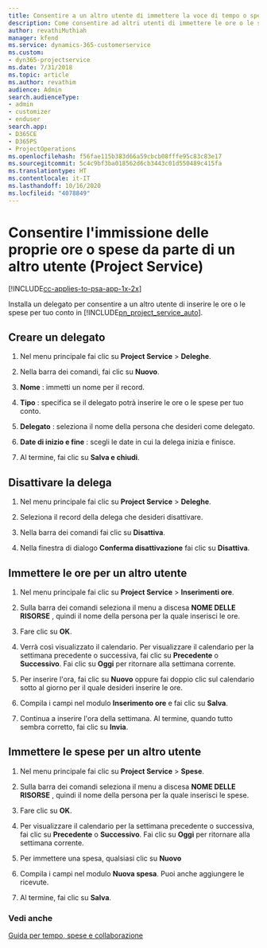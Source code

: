 ```yaml
---
title: Consentire a un altro utente di immettere la voce di tempo o spesa
description: Come consentire ad altri utenti di immettere le ore o le spese in Project Service per il proprio conto
author: revathiMuthiah
manager: kfend
ms.service: dynamics-365-customerservice
ms.custom:
- dyn365-projectservice
ms.date: 7/31/2018
ms.topic: article
ms.author: revathim
audience: Admin
search.audienceType:
- admin
- customizer
- enduser
search.app:
- D365CE
- D365PS
- ProjectOperations
ms.openlocfilehash: f56fae115b383d66a59cbcb08fffe95c83c83e17
ms.sourcegitcommit: 5c4c9bf3ba018562d6cb3443c01d550489c415fa
ms.translationtype: HT
ms.contentlocale: it-IT
ms.lasthandoff: 10/16/2020
ms.locfileid: "4078849"
---
```

# <a name="allow-someone-else-to-enter-your-time-entry-or-expense-project-service"></a>Consentire l'immissione delle proprie ore o spese da parte di un altro utente (Project Service)

[!INCLUDE[cc-applies-to-psa-app-1x-2x](../includes/cc-applies-to-psa-app-1x-2x.md)]

Installa un delegato per consentire a un altro utente di inserire le ore o le spese per tuo conto in [!INCLUDE[pn_project_service_auto](../includes/pn-project-service-auto.md)].  
  
## <a name="create-a-delegate"></a>Creare un delegato  
  
1.  Nel menu principale fai clic su **Project Service** > **Deleghe**.  
  
2.  Nella barra dei comandi, fai clic su **Nuovo**.  
  
3. **Nome** : immetti un nome per il record.  
  
4. **Tipo** : specifica se il delegato potrà inserire le ore o le spese per tuo conto.  
  
5. **Delegato** : seleziona il nome della persona che desideri come delegato.  
  
6. **Date di inizio e fine** : scegli le date in cui la delega inizia e finisce.  
  
7.  Al termine, fai clic su **Salva e chiudi**.  
  
## <a name="turn-off-delegation"></a>Disattivare la delega  
  
1.  Nel menu principale fai clic su **Project Service** > **Deleghe**.  
  
2.  Seleziona il record della delega che desideri disattivare.  
  
3.  Nella barra dei comandi fai clic su **Disattiva**.  
  
4.  Nella finestra di dialogo **Conferma disattivazione** fai clic su **Disattiva**.  
  
## <a name="enter-time-for-someone-else"></a>Immettere le ore per un altro utente  
  
1.  Nel menu principale fai clic su **Project Service** > **Inserimenti ore**.  
  
2.  Sulla barra dei comandi seleziona il menu a discesa **NOME DELLE RISORSE** , quindi il nome della persona per la quale inserisci le ore.  
  
3.  Fare clic su **OK**.  
  
4.  Verrà così visualizzato il calendario. Per visualizzare il calendario per la settimana precedente o successiva, fai clic su **Precedente** o **Successivo**. Fai clic su **Oggi** per ritornare alla settimana corrente.  
  
5.  Per inserire l'ora, fai clic su **Nuovo** oppure fai doppio clic sul calendario sotto al giorno per il quale desideri inserire le ore.  
  
6.  Compila i campi nel modulo **Inserimento ore** e fai clic su **Salva**.  
  
7.  Continua a inserire l'ora della settimana. Al termine, quando tutto sembra corretto, fai clic su **Invia**.  
  
## <a name="enter-expenses-for-someone-else"></a>Immettere le spese per un altro utente  
  
1.  Nel menu principale fai clic su **Project Service** > **Spese**.  
  
2.  Sulla barra dei comandi seleziona il menu a discesa **NOME DELLE RISORSE** , quindi il nome della persona per la quale inserisci le spese.  
  
3.  Fare clic su **OK**.  
  
4.  Per visualizzare il calendario per la settimana precedente o successiva, fai clic su **Precedente** o **Successivo**. Fai clic su **Oggi** per ritornare alla settimana corrente.  
  
5.  Per immettere una spesa, qualsiasi clic su **Nuovo**  
  
6.  Compila i campi nel modulo **Nuova spesa**. Puoi anche aggiungere le ricevute.  
  
7.  Al termine, fai clic su **Salva**.  
  
### <a name="see-also"></a>Vedi anche  
 [Guida per tempo, spese e collaborazione](../psa/time-expense-collaboration-guide.md)
